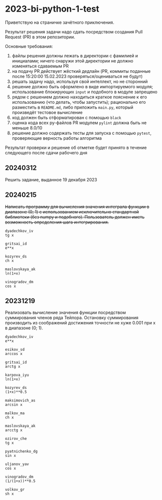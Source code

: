 # 2023-bi-python-1-test
Приветствую на страничке зачётного приключения.

Результат решения задачи надо сдать посредством создания Pull Request (PR) в этом репозитории.

Основные требования:
1. файлы решения должны лежать в директории с фамилией и инициалами; ничего снаружи этой директории не должно изменяться сдаваемым PR
2. на подачу PR действует жёсткий дедлайн (PR, коммиты поданные после 15:20:00 15.02.2023 проверяться/оцениваться не будут)
3. решать задачу надо, используя свой интеллект, но не сторонний
4. решение должно быть оформлено в виде импортируемого модуля; использование блокирующих `input` и подобного в модуле запрещено
5. рядом с решением должно находиться краткое пояснение к его использованию (что делать, чтобы запустить); рационально его разместить в `README.md`, либо приложить `main.py`, который произведёт тестовое вычисление
6. код должен быть отформатирован с помощью `black`
7. оценка кода всех py-файлов PR модулем `pylint` должна быть не меньше 8.0/10
8. решение должно содержать тесты для запуска с помощью `pytest`, проверяющие верность работы алгоритма

Результат проверки и решение об отметке будет принято в течение следующего после сдачи рабочего дня

## 20240312
Решить задание, выданное 19 декабря 2023

## 20240215
~~Написать программу для вычисления значения интеграла функции в диапазоне (0; 1) с использованием исключительно стандартной библиотеки (без numpy и подобного). Пользователь должен иметь возможность определения шага интегрирования.~~
```commandline
dyadechkov_iv
tg x

gritsai_id    
e**x

kozyrev_ds    
ch x

maslovskaya_ak
ln(1+x)       

vinogradov_dm 
cos x
```


## 20231219
Реализовать вычисление значения функции посредством суммирования членов ряда Тейлора. Остановку суммирования производить из соображений достижения точности не хуже 0.001 при x в диапазоне (0; 1).
```commandline
dyadechkov_iv
e**x

esikov_sd
arccos x

gritsai_id
arctg x

karpova_iyu
ln(1+x)

kozyrev_ds
(1+x)**0.5

maksimovich_as
arcsin x

malkov_ma
ch x

maslovskaya_ak
arcctg x

ozirov_che
tg x

pyatnichenko_dg
sin x

uljanov_yav
cos x

vinogradov_dm
(1/(1+x))**0.5

volkov_gr
sh x
```
